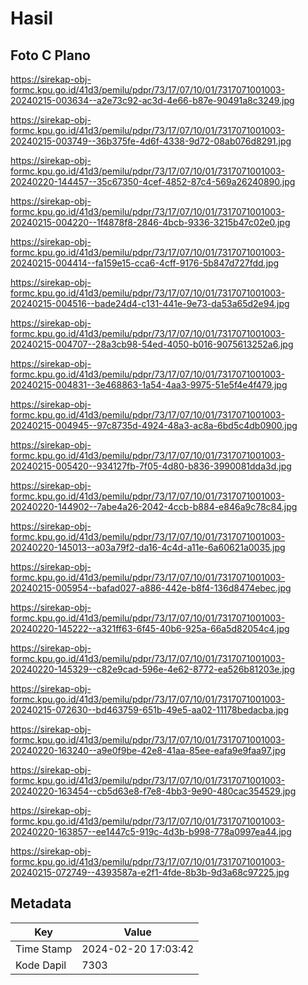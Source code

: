 # Hasil

## Foto C Plano

https://sirekap-obj-formc.kpu.go.id/41d3/pemilu/pdpr/73/17/07/10/01/7317071001003-20240215-003634--a2e73c92-ac3d-4e66-b87e-90491a8c3249.jpg

https://sirekap-obj-formc.kpu.go.id/41d3/pemilu/pdpr/73/17/07/10/01/7317071001003-20240215-003749--36b375fe-4d6f-4338-9d72-08ab076d8291.jpg

https://sirekap-obj-formc.kpu.go.id/41d3/pemilu/pdpr/73/17/07/10/01/7317071001003-20240220-144457--35c67350-4cef-4852-87c4-569a26240890.jpg

https://sirekap-obj-formc.kpu.go.id/41d3/pemilu/pdpr/73/17/07/10/01/7317071001003-20240215-004220--1f4878f8-2846-4bcb-9336-3215b47c02e0.jpg

https://sirekap-obj-formc.kpu.go.id/41d3/pemilu/pdpr/73/17/07/10/01/7317071001003-20240215-004414--fa159e15-cca6-4cff-9176-5b847d727fdd.jpg

https://sirekap-obj-formc.kpu.go.id/41d3/pemilu/pdpr/73/17/07/10/01/7317071001003-20240215-004516--bade24d4-c131-441e-9e73-da53a65d2e94.jpg

https://sirekap-obj-formc.kpu.go.id/41d3/pemilu/pdpr/73/17/07/10/01/7317071001003-20240215-004707--28a3cb98-54ed-4050-b016-9075613252a6.jpg

https://sirekap-obj-formc.kpu.go.id/41d3/pemilu/pdpr/73/17/07/10/01/7317071001003-20240215-004831--3e468863-1a54-4aa3-9975-51e5f4e4f479.jpg

https://sirekap-obj-formc.kpu.go.id/41d3/pemilu/pdpr/73/17/07/10/01/7317071001003-20240215-004945--97c8735d-4924-48a3-ac8a-6bd5c4db0900.jpg

https://sirekap-obj-formc.kpu.go.id/41d3/pemilu/pdpr/73/17/07/10/01/7317071001003-20240215-005420--934127fb-7f05-4d80-b836-3990081dda3d.jpg

https://sirekap-obj-formc.kpu.go.id/41d3/pemilu/pdpr/73/17/07/10/01/7317071001003-20240220-144902--7abe4a26-2042-4ccb-b884-e846a9c78c84.jpg

https://sirekap-obj-formc.kpu.go.id/41d3/pemilu/pdpr/73/17/07/10/01/7317071001003-20240220-145013--a03a79f2-da16-4c4d-a11e-6a60621a0035.jpg

https://sirekap-obj-formc.kpu.go.id/41d3/pemilu/pdpr/73/17/07/10/01/7317071001003-20240215-005954--bafad027-a886-442e-b8f4-136d8474ebec.jpg

https://sirekap-obj-formc.kpu.go.id/41d3/pemilu/pdpr/73/17/07/10/01/7317071001003-20240220-145222--a321ff63-6f45-40b6-925a-66a5d82054c4.jpg

https://sirekap-obj-formc.kpu.go.id/41d3/pemilu/pdpr/73/17/07/10/01/7317071001003-20240220-145329--c82e9cad-596e-4e62-8772-ea526b81203e.jpg

https://sirekap-obj-formc.kpu.go.id/41d3/pemilu/pdpr/73/17/07/10/01/7317071001003-20240215-072630--bd463759-651b-49e5-aa02-11178bedacba.jpg

https://sirekap-obj-formc.kpu.go.id/41d3/pemilu/pdpr/73/17/07/10/01/7317071001003-20240220-163240--a9e0f9be-42e8-41aa-85ee-eafa9e9faa97.jpg

https://sirekap-obj-formc.kpu.go.id/41d3/pemilu/pdpr/73/17/07/10/01/7317071001003-20240220-163454--cb5d63e8-f7e8-4bb3-9e90-480cac354529.jpg

https://sirekap-obj-formc.kpu.go.id/41d3/pemilu/pdpr/73/17/07/10/01/7317071001003-20240220-163857--ee1447c5-919c-4d3b-b998-778a0997ea44.jpg

https://sirekap-obj-formc.kpu.go.id/41d3/pemilu/pdpr/73/17/07/10/01/7317071001003-20240215-072749--4393587a-e2f1-4fde-8b3b-9d3a68c97225.jpg


## Metadata

| Key        | Value               |
| ---------- | ------------------- |
| Time Stamp | 2024-02-20 17:03:42 |
| Kode Dapil | 7303                |



